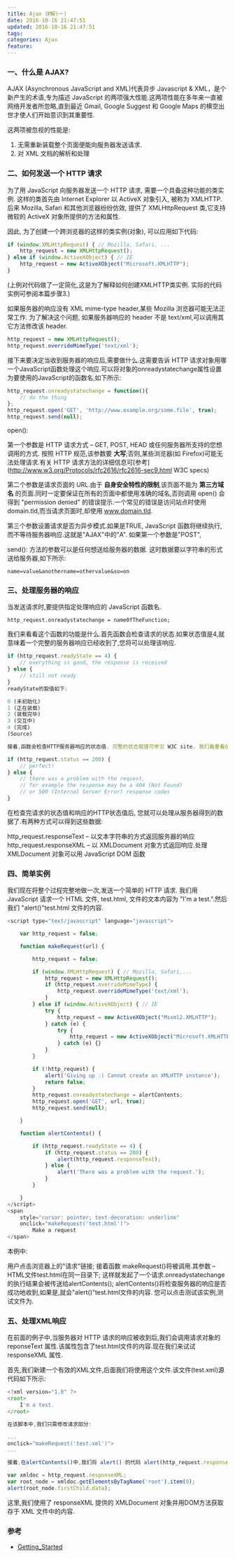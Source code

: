 ```yaml
---
title: Ajax 详解(一)
date: 2016-10-16 21:47:51
updated: 2016-10-16 21:47:51
tags:
categories: Ajax
feature:
---
```

### 一、什么是 AJAX?

AJAX (Asynchronous JavaScript and XML)代表异步 Javascript & XML，是个新产生的术语,专为描述 JavaScript 的两项强大性能.这两项性能在多年来一直被网络开发者所忽略,直到最近 Gmail, Google Suggest 和 Google Maps 的横空出世才使人们开始意识到其重要性.

这两项被忽视的性能是:

1. 无需重新装载整个页面便能向服务器发送请求.
2. 对 XML 文档的解析和处理

### 二、如何发送一个 HTTP 请求

为了用 JavaScript 向服务器发送一个 HTTP 请求, 需要一个具备这种功能的类实例. 这样的类首先由 Internet Explorer 以 ActiveX 对象引入, 被称为 XMLHTTP. 后来 Mozilla, Safari 和其他浏览器纷纷仿效, 提供了 XMLHttpRequest 类,它支持微软的 ActiveX 对象所提供的方法和属性.

因此, 为了创建一个跨浏览器的这样的类实例(对象), 可以应用如下代码:

```javascript
if (window.XMLHttpRequest) { // Mozilla, Safari, ...
    http_request = new XMLHttpRequest();
} else if (window.ActiveXObject) { // IE
    http_request = new ActiveXObject("Microsoft.XMLHTTP");
}
```
(上例对代码做了一定简化,这是为了解释如何创建XMLHTTP类实例. 实际的代码实例可参阅本篇步骤3.)

如果服务器的响应没有 XML mime-type header,某些 Mozilla 浏览器可能无法正常工作. 为了解决这个问题, 如果服务器响应的 header 不是 text/xml,可以调用其它方法修改该 header.
```javascript
http_request = new XMLHttpRequest();
http_request.overrideMimeType('text/xml');
```
接下来要决定当收到服务器的响应后,需要做什么.这需要告诉 HTTP 请求对象用哪一个JavaScript函数处理这个响应.可以将对象的onreadystatechange属性设置为要使用的JavaScript的函数名,如下所示:

```javascript
http_request.onreadystatechange = function(){
    // do the thing
};
http_request.open('GET', 'http://www.example.org/some.file', true);
http_request.send(null);
```

open():

第一个参数是 HTTP 请求方式 – GET, POST, HEAD 或任何服务器所支持的您想调用的方式. 按照 HTTP 规范,该参数要 **大写**;否则,某些浏览器(如 Firefox)可能无法处理请求.有关 HTTP 请求方法的详细信息可[参考](http://www.w3.org/Protocols/rfc2616/rfc2616-sec9.html W3C specs)

第二个参数是请求页面的 URL.由于 **自身安全特性的限制**,该页面不能为 **第三方域名** 的页面.同时一定要保证在所有的页面中都使用准确的域名,否则调用 open() 会得到 "permission denied" 的错误提示.一个常见的错误是访问站点时使用 domain.tld,而当请求页面时,却使用 www.domain.tld.

第三个参数设置请求是否为异步模式.如果是TRUE, JavaScript 函数将继续执行,而不等待服务器响应.这就是"AJAX"中的"A".
如果第一个参数是"POST",

send():
方法的参数可以是任何想送给服务器的数据. 这时数据要以字符串的形式送给服务器,如下所示:

`name=value&anothername=othervalue&so=on`

### 三、处理服务器的响应

当发送请求时,要提供指定处理响应的 JavaScript 函数名.

`http_request.onreadystatechange = nameOfTheFunction;`

我们来看看这个函数的功能是什么.首先函数会检查请求的状态.如果状态值是4,就意味着一个完整的服务器响应已经收到了,您将可以处理该响应.

```javascript
if (http_request.readyState == 4) {
    // everything is good, the response is received
} else {
    // still not ready
}
readyState的取值如下:

0 (未初始化)
1 (正在装载)
2 (装载完毕)
3 (交互中)
4 (完成)
(Source)

接着,函数会检查HTTP服务器响应的状态值. 完整的状态取值可参见 W3C site. 我们着重看值为200 OK的响应.

if (http_request.status == 200) {
    // perfect!
} else {
    // there was a problem with the request,
    // for example the response may be a 404 (Not Found)
    // or 500 (Internal Server Error) response codes
}
```

在检查完请求的状态值和响应的HTTP状态值后, 您就可以处理从服务器得到的数据了.有两种方式可以得到这些数据:

http_request.responseText – 以文本字符串的方式返回服务器的响应
http_request.responseXML – 以 XMLDocument 对象方式返回响应.处理 XMLDocument 对象可以用 JavaScript DOM 函数

### 四、简单实例

我们现在将整个过程完整地做一次,发送一个简单的 HTTP 请求. 我们用 JavaScript 请求一个 HTML 文件, test.html, 文件的文本内容为 "I'm a test.".然后我们 "alert()"test.html 文件的内容.

```javascript
<script type="text/javascript" language="javascript">

    var http_request = false;

    function makeRequest(url) {

        http_request = false;

        if (window.XMLHttpRequest) { // Mozilla, Safari,...
            http_request = new XMLHttpRequest();
            if (http_request.overrideMimeType) {
                http_request.overrideMimeType('text/xml');
            }
        } else if (window.ActiveXObject) { // IE
            try {
                http_request = new ActiveXObject("Msxml2.XMLHTTP");
            } catch (e) {
                try {
                    http_request = new ActiveXObject("Microsoft.XMLHTTP");
                } catch (e) {}
            }
        }

        if (!http_request) {
            alert('Giving up :( Cannot create an XMLHTTP instance');
            return false;
        }
        http_request.onreadystatechange = alertContents;
        http_request.open('GET', url, true);
        http_request.send(null);

    }

    function alertContents() {

        if (http_request.readyState == 4) {
            if (http_request.status == 200) {
                alert(http_request.responseText);
            } else {
                alert('There was a problem with the request.');
            }
        }

    }
</script>
<span
    style="cursor: pointer; text-decoration: underline"
    onclick="makeRequest('test.html')">
        Make a request
</span>
```

本例中:

用户点击浏览器上的"请求"链接;
接着函数 makeRequest()将被调用.其参数 – HTML文件test.html在同一目录下;
这样就发起了一个请求.onreadystatechange的执行结果会被传送给alertContents();
alertContents()将检查服务器的响应是否成功地收到,如果是,就会"alert()"test.html文件的内容.
您可以点击测试该实例,测试文件为.

### 五、处理XML响应

在前面的例子中,当服务器对 HTTP 请求的响应被收到后,我们会调用请求对象的 reponseText 属性.该属性包含了test.html文件的内容.现在我们来试试 responseXML 属性.

首先,我们新建一个有效的XML文件,后面我们将使用这个文件.该文件(test.xml)源代码如下所示:

```javascript
<?xml version="1.0" ?>
<root>
    I'm a test.
</root>

在该脚本中,我们只需修改请求部分:

...
onclick="makeRequest('test.xml')">
...

接着,在alertContents()中,我们将 alert() 的代码 alert(http_request.responseText); 换成:

var xmldoc = http_request.responseXML;
var root_node = xmldoc.getElementsByTagName('root').item(0);
alert(root_node.firstChild.data);
```

这里,我们使用了 responseXML 提供的 XMLDocument 对象并用DOM方法获取存于 XML 文件中的内容.

### 参考
- [Getting_Started](https://developer.mozilla.org/zh-CN/docs/AJAX/Getting_Started)